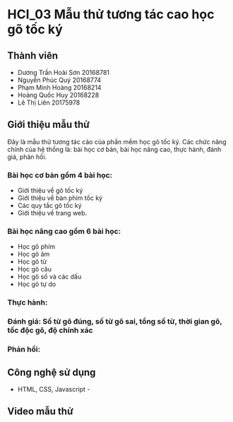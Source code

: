 # HCI_03 Mẫu thử tương tác cao học gõ tốc ký
## Thành viên
- Dương Trần Hoài Sơn 20168781
- Nguyễn Phúc Quý 20168774
- Phạm Minh Hoàng 20168214
- Hoàng Quốc Huy 20168228
- Lê Thị Liên 20175978
## Giới thiệu mẫu thử
Đây là mẫu thử tương tác cáo của phần mềm học gõ tốc ký. Các chức năng chính của hệ thống là: bài học cơ bản, bài học nâng cao, thực hành, đánh giá, phản hồi.
### Bài học cơ bản gồm 4 bài học: 
- Giới thiệu về gõ tốc ký
- Giới thiệu về bàn phím tốc ký
- Các quy tắc gõ tốc ký
- Giới thiệu về trang web.
### Bài học nâng cao gồm 6 bài học:
- Học gõ phím
- Học gõ âm
- Học gõ từ
- Học gõ câu
- Học gõ số và các dấu
- Học gõ tự do
### Thực hành:
### Đánh giá: Số từ gõ đúng, số từ gõ sai, tổng số từ, thời gian gõ, tốc độc gõ, độ chính xác
### Phản hồi:
## Công nghệ sử dụng
- HTML, CSS, Javascript -
## Video mẫu thử
